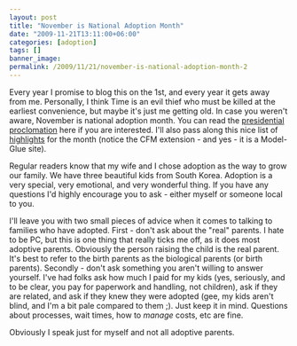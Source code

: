 ```yaml
---
layout: post
title: "November is National Adoption Month"
date: "2009-11-21T13:11:00+06:00"
categories: [adoption]
tags: []
banner_image: 
permalink: /2009/11/21/november-is-national-adoption-month-2
---
```


Every year I promise to blog this on the 1st, and every year it gets away from me. Personally, I think Time is an evil thief who must be killed at the earliest convenience, but maybe it's just me getting old. In case you weren't aware, November is national adoption month. You can read the <a href="http://www.whitehouse.gov/the-press-office/presidential-proclamations-national-adoption-month">presidential proclomation</a> here if you are interested. I'll also pass along this nice list of <a href="https://www.childwelfare.gov/">highlights</a> for the month (notice the CFM extension - and yes - it is a Model-Glue site).

Regular readers know that my wife and I chose adoption as the way to grow our family. We have three beautiful kids from South Korea. Adoption is a very special, very emotional, and very wonderful thing. If you have any questions I'd highly encourage you to ask - either myself or someone local to you. 

I'll leave you with two small pieces of advice when it comes to talking to families who have adopted. First - don't ask about the "real" parents. I hate to be PC, but this is one thing that really ticks me off, as it does most adoptive parents. Obviously the person raising the child is the real parent. It's best to refer to the birth parents as the biological parents (or birth parents). Secondly - don't ask something you aren't willing to answer yourself. I've had folks ask how much I paid for my kids (yes, seriously, and to be clear, you pay for paperwork and handling, not children), ask if they are related, and ask if they knew they were adopted (gee, my kids aren't blind, and I'm a bit pale compared to them ;). Just keep it in mind. Questions about processes, wait times, how to <i>manage</i> costs, etc are fine. 

Obviously I speak just for myself and not all adoptive parents.